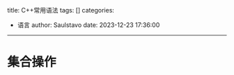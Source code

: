 title: C++常用语法
tags: []
categories:
  - 语言
author: Saulstavo
date: 2023-12-23 17:36:00
---

# 集合操作





